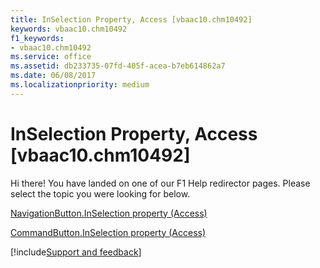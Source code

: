 ```yaml
---
title: InSelection Property, Access [vbaac10.chm10492]
keywords: vbaac10.chm10492
f1_keywords:
- vbaac10.chm10492
ms.service: office
ms.assetid: db233735-07fd-405f-acea-b7eb614862a7
ms.date: 06/08/2017
ms.localizationpriority: medium
---
```



# InSelection Property, Access [vbaac10.chm10492]

Hi there! You have landed on one of our F1 Help redirector pages. Please select the topic you were looking for below.

[NavigationButton.InSelection property (Access)](https://msdn.microsoft.com/library/7d548660-a6ff-50f3-7bb6-71f7b9fe343e%28Office.15%29.aspx)

[CommandButton.InSelection property (Access)](https://msdn.microsoft.com/library/8b8119a7-734c-8e20-8c1a-e80f02a8ad22%28Office.15%29.aspx)

[!include[Support and feedback](~/includes/feedback-boilerplate.md)]